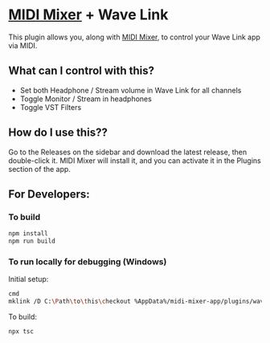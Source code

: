 # [MIDI Mixer](https://www.midi-mixer.com/) + Wave Link

This plugin allows you, along with [MIDI Mixer](https://www.midi-mixer.com/), to control your Wave Link app via MIDI.

## What can I control with this?

- Set both Headphone / Stream volume in Wave Link for all channels
- Toggle Monitor / Stream in headphones
- Toggle VST Filters

## How do I use this??

Go to the Releases on the sidebar and download the latest release, then double-click it. MIDI Mixer will install it, and you can activate it in the Plugins section of the app.

## For Developers:

### To build

```sh
npm install
npm run build
```

### To run locally for debugging (Windows)

Initial setup:

```sh
cmd
mklink /D C:\Path\to\this\checkout %AppData%/midi-mixer-app/plugins/wave-xlr
```

To build:

```
npx tsc
```
